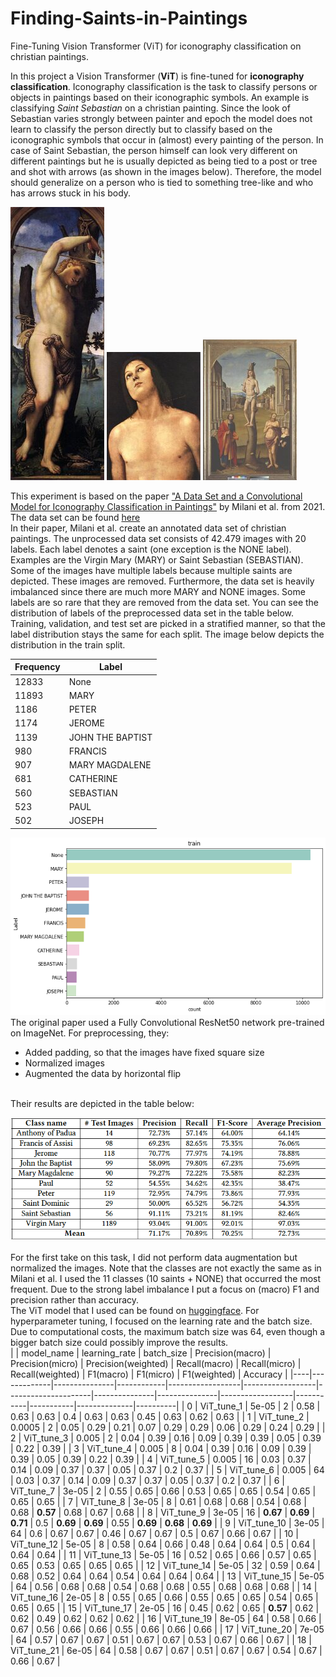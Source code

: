 # Finding-Saints-in-Paintings
Fine-Tuning Vision Transformer (ViT) for iconography classification on christian paintings.


In this project a Vision Transformer (**ViT**) is fine-tuned for **iconography classification**. Iconography classification is the task to classify persons or objects in paintings based on their iconographic symbols. An example is classifying _Saint Sebastian_ on a christian painting. Since the look of Sebastian varies strongly between painter and epoch the model does not learn to classify the person directly but to classify based on the iconographic symbols that occur in (almost) every painting of the person. In case of Saint Sebastian, the person himself can look very different on different paintings but he is usually depicted as being tied to a post or tree and shot with arrows (as shown in the images below). Therefore, the model should generalize on a person who is tied to something tree-like and who has arrows stuck in his body. 

![](https://github.com/SamiNenno/Finding-Saints-in-Paintings/blob/main/Images/Sebastian_1.jpg)
![](https://github.com/SamiNenno/Finding-Saints-in-Paintings/blob/main/Images/Sebastian_2.jpg)
![](https://github.com/SamiNenno/Finding-Saints-in-Paintings/blob/main/Images/Sebastian_3.jpg)


This experiment is based on the paper ["A Data Set and a Convolutional Model for Iconography Classification in Paintings"](https://dl.acm.org/doi/10.1145/3458885) by Milani et al. from 2021. The data set can be found [here](http://www.artdl.org/)<br/>
In their paper, Milani et al. create an annotated data set of christian paintings. The unprocessed data set consists of 42.479 images with 20 labels. Each label denotes a saint (one exception is the NONE label). Examples are the Virgin Mary (MARY) or Saint Sebastian (SEBASTIAN). Some of the images have multiple labels because multiple saints are depicted. These images are removed. Furthermore, the data set is heavily imbalanced since there are much more MARY and NONE images. Some labels are so rare that they are removed from the data set. You can see the distribution of labels of the preprocessed data set in the table below. Training, validation, and test set are picked in a stratified manner, so that the label distribution stays the same for each split. The image below depicts the distribution in the train split.<br/>

| Frequency | Label            |
|-----------|------------------|
| 12833     | None             |
| 11893     | MARY             |
| 1186      | PETER            |
| 1174      | JEROME           |
| 1139      | JOHN THE BAPTIST |
| 980       | FRANCIS          |
| 907       | MARY MAGDALENE   |
| 681       | CATHERINE        |
| 560       | SEBASTIAN        |
| 523       | PAUL             |
| 502       | JOSEPH           |
![](https://github.com/SamiNenno/Finding-Saints-in-Paintings/blob/main/Images/train_Distribution_original.png)
<br/>
The original paper used a Fully Convolutional ResNet50 network pre-trained on ImageNet. For preprocessing, they:<br/>
- Added padding, so that the images have fixed square size<br/>
- Normalized images<br/>
- Augmented the data by horizontal flip<br/>
<br/>
Their results are depicted in the table below:<br/>

![](https://raw.githubusercontent.com/SamiNenno/Finding-Saints-in-Paintings/main/Images/Milani_Results.png)
<br/>
<br/>
For the first take on this task, I did not perform data augmentation but normalized the images. Note that the classes are not exactly the same as in Milani et al. I used the 11 classes (10 saints + NONE) that occurred the most frequent. Due to the strong label imbalance I put a focus on (macro) F1 and precision rather than accuracy.<br/>
The ViT model that I used can be found on [huggingface](https://huggingface.co/google/vit-base-patch16-224-in21k). For hyperparameter tuning, I focused on the learning rate and the batch size. Due to computational costs, the maximum batch size was 64, even though a bigger batch size could possibly improve the results.
<br/>
|    | model_name  | learning_rate | batch_size | Precision(macro) | Precision(micro) | Precision(weighted) | Recall(macro) | Recall(micro) | Recall(weighted) | F1(macro) | F1(micro) | F1(weighted) | Accuracy |
|----|-------------|---------------|------------|------------------|------------------|---------------------|---------------|---------------|------------------|-----------|-----------|--------------|----------|
| 0  | ViT_tune_1  | 5e-05         | 2          | 0.58             | 0.63             | 0.63                | 0.4           | 0.63          | 0.63             | 0.45      | 0.63      | 0.62         | 0.63     |
| 1  | ViT_tune_2  | 0.0005        | 2          | 0.05             | 0.29             | 0.21                | 0.07          | 0.29          | 0.29             | 0.06      | 0.29      | 0.24         | 0.29     |
| 2  | ViT_tune_3  | 0.005         | 2          | 0.04             | 0.39             | 0.16                | 0.09          | 0.39          | 0.39             | 0.05      | 0.39      | 0.22         | 0.39     |
| 3  | ViT_tune_4  | 0.005         | 8          | 0.04             | 0.39             | 0.16                | 0.09          | 0.39          | 0.39             | 0.05      | 0.39      | 0.22         | 0.39     |
| 4  | ViT_tune_5  | 0.005         | 16         | 0.03             | 0.37             | 0.14                | 0.09          | 0.37          | 0.37             | 0.05      | 0.37      | 0.2          | 0.37     |
| 5  | ViT_tune_6  | 0.005         | 64         | 0.03             | 0.37             | 0.14                | 0.09          | 0.37          | 0.37             | 0.05      | 0.37      | 0.2          | 0.37     |
| 6  | ViT_tune_7  | 3e-05         | 2          | 0.55             | 0.65             | 0.66                | 0.53          | 0.65          | 0.65             | 0.54      | 0.65      | 0.65         | 0.65     |
| 7  | ViT_tune_8  | 3e-05         | 8          | 0.61             | 0.68             | 0.68                | 0.54          | 0.68          | 0.68             | **0.57**      | 0.68      | 0.67         | 0.68     |
| 8  | ViT_tune_9  | 3e-05         | 16         | **0.67**             | **0.69**             | **0.71**            | 0.5           | **0.69**         | **0.69**            | 0.55      | **0.69**      | **0.68**       | **0.69**    |
| 9  | ViT_tune_10 | 3e-05         | 64         | 0.6              | 0.67             | 0.67                | 0.46          | 0.67          | 0.67             | 0.5       | 0.67      | 0.66         | 0.67     |
| 10 | ViT_tune_12 | 5e-05         | 8          | 0.58             | 0.64             | 0.66                | 0.48          | 0.64          | 0.64             | 0.5       | 0.64      | 0.64         | 0.64     |
| 11 | ViT_tune_13 | 5e-05         | 16         | 0.52             | 0.65             | 0.66                | 0.57          | 0.65          | 0.65             | 0.53      | 0.65      | 0.65         | 0.65     |
| 12 | ViT_tune_14 | 5e-05         | 32         | 0.59             | 0.64             | 0.68                | 0.52          | 0.64          | 0.64             | 0.54      | 0.64      | 0.64         | 0.64     |
| 13 | ViT_tune_15 | 5e-05         | 64         | 0.56             | 0.68             | 0.68                | 0.54          | 0.68          | 0.68             | 0.55      | 0.68      | 0.68         | 0.68     |
| 14 | ViT_tune_16 | 2e-05         | 8          | 0.55             | 0.65             | 0.66                | 0.55          | 0.65          | 0.65             | 0.54      | 0.65      | 0.65         | 0.65     |
| 15 | ViT_tune_17 | 2e-05         | 16         | 0.45             | 0.62             | 0.65                | **0.57**         | 0.62          | 0.62             | 0.49      | 0.62      | 0.62         | 0.62     |
| 16 | ViT_tune_19 | 8e-05         | 64         | 0.58             | 0.66             | 0.67                | 0.56          | 0.66          | 0.66             | 0.55      | 0.66      | 0.66         | 0.66     |
| 17 | ViT_tune_20 | 7e-05         | 64         | 0.57             | 0.67             | 0.67                | 0.51          | 0.67          | 0.67             | 0.53      | 0.67      | 0.66         | 0.67     |
| 18 | ViT_tune_21 | 6e-05         | 64         | 0.58             | 0.67             | 0.67                | 0.51          | 0.67          | 0.67             | 0.54      | 0.67      | 0.66         | 0.67     |
